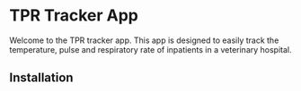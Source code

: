 # TPR Tracker App

Welcome to the TPR tracker app. This app is designed to easily track the temperature, pulse and respiratory rate of inpatients in a veterinary hospital. 

## Installation

